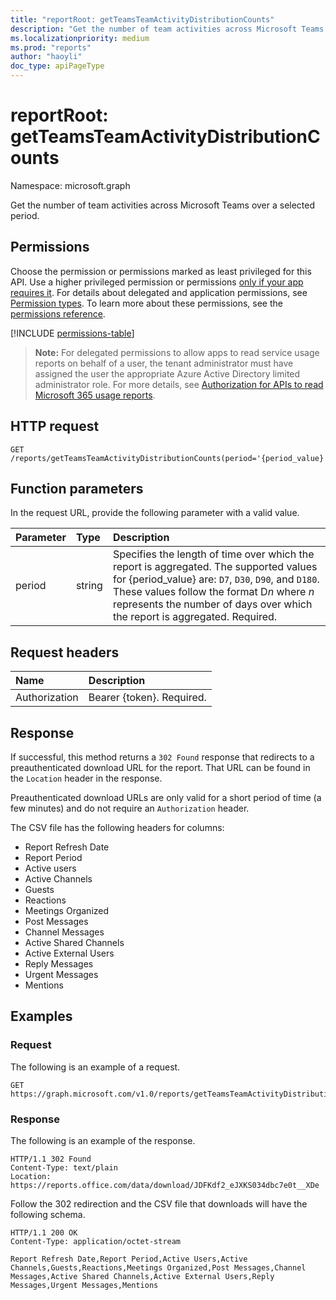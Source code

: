 ```yaml
---
title: "reportRoot: getTeamsTeamActivityDistributionCounts"
description: "Get the number of team activities across Microsoft Teams over a selected period."
ms.localizationpriority: medium
ms.prod: "reports"
author: "haoyli"
doc_type: apiPageType
---
```


# reportRoot: getTeamsTeamActivityDistributionCounts

Namespace: microsoft.graph

Get the number of team activities across Microsoft Teams over a selected period.

## Permissions

Choose the permission or permissions marked as least privileged for this API. Use a higher privileged permission or permissions [only if your app requires it](/graph/permissions-overview#best-practices-for-using-microsoft-graph-permissions). For details about delegated and application permissions, see [Permission types](/graph/permissions-overview#permission-types). To learn more about these permissions, see the [permissions reference](/graph/permissions-reference).

<!-- { "blockType": "permissions", "name": "reportroot_getteamsteamactivitydistributioncounts" } -->
[!INCLUDE [permissions-table](../includes/permissions/reportroot-getteamsteamactivitydistributioncounts-permissions.md)]

> **Note:** For delegated permissions to allow apps to read service usage reports on behalf of a user, the tenant administrator must have assigned the user the appropriate Azure Active Directory limited administrator role. For more details, see [Authorization for APIs to read Microsoft 365 usage reports](/graph/reportroot-authorization).

## HTTP request

<!-- { "blockType": "ignored" } -->

```http
GET /reports/getTeamsTeamActivityDistributionCounts(period='{period_value}')
```

## Function parameters

In the request URL, provide the following parameter with a valid value.

| Parameter | Type   | Description                              |
| :-------- | :----- | :--------------------------------------- |
| period    | string | Specifies the length of time over which the report is aggregated. The supported values for {period_value} are: `D7`, `D30`, `D90`, and `D180`. These values follow the format D*n* where *n* represents the number of days over which the report is aggregated. Required. |

## Request headers

| Name          | Description               |
| :------------ | :------------------------ |
| Authorization | Bearer {token}. Required. |

## Response

If successful, this method returns a `302 Found` response that redirects to a preauthenticated download URL for the report. That URL can be found in the `Location` header in the response.

Preauthenticated download URLs are only valid for a short period of time (a few minutes) and do not require an `Authorization` header.

The CSV file has the following headers for columns:

- Report Refresh Date
- Report Period
- Active users
- Active Channels
- Guests
- Reactions
- Meetings Organized
- Post Messages
- Channel Messages
- Active Shared Channels
- Active External Users
- Reply Messages
- Urgent Messages
- Mentions

## Examples

### Request

The following is an example of a request.

<!-- {
  "blockType": "ignored",
  "name": "reportroot_getteamsteamactivitydistributioncounts_csv"
}-->

```msgraph-interactive
GET https://graph.microsoft.com/v1.0/reports/getTeamsTeamActivityDistributionCounts(period='D7')
```


### Response

The following is an example of the response.

<!-- { "blockType": "ignored" } --> 

```http
HTTP/1.1 302 Found
Content-Type: text/plain
Location: https://reports.office.com/data/download/JDFKdf2_eJXKS034dbc7e0t__XDe
```

Follow the 302 redirection and the CSV file that downloads will have the following schema.

<!-- {
  "blockType": "response",
  "truncated": true,
  "@odata.type": "stream"
} -->

```http
HTTP/1.1 200 OK
Content-Type: application/octet-stream

Report Refresh Date,Report Period,Active Users,Active Channels,Guests,Reactions,Meetings Organized,Post Messages,Channel Messages,Active Shared Channels,Active External Users,Reply Messages,Urgent Messages,Mentions
```

<!-- uuid: 8fcb5dbc-d5aa-4681-8e31-b001d5168d79 
2015-10-25 14:57:30 UTC -->
<!-- {
  "type": "#page.annotation",
  "description": "Example",
  "keywords": "",
  "section": "documentation",
  "tocPath": "",
  "suppressions": [
  ]
}-->

